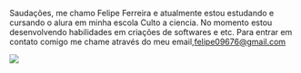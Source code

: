 Saudações, me chamo Felipe Ferreira e atualmente estou estudando e cursando o alura em minha escola Culto a ciencia. No momento estou desenvolvendo habilidades em criações de softwares e etc.
Para entrar em contato comigo me chame através do meu email,felipe09676@gmail.com



![](https://media.giphy.com/media/v1.Y2lkPTc5MGI3NjExdzhzNjB1OWwxaDdmcnc5dmRpeG5qNjI5bDVpYTJubzFjeGZrZTR5cCZlcD12MV9pbnRlcm5hbF9naWZfYnlfaWQmY3Q9Zw/thZQwkCyXSmelSTWru/giphy.gif)

